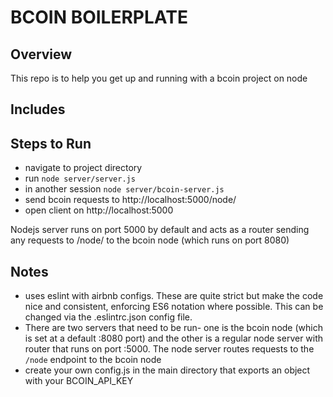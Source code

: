 # BCOIN BOILERPLATE
## Overview
This repo is to help you get up and running with a bcoin project on node

## Includes

## Steps to Run
* navigate to project directory
* run `node server/server.js`
* in another session `node server/bcoin-server.js`
* send bcoin requests to http://localhost:5000/node/
* open client on http://localhost:5000

Nodejs server runs on port 5000 by default and acts as a router sending any requests to /node/ to the bcoin node (which runs on port 8080)

## Notes
* uses eslint with airbnb configs. These are quite strict but make the code nice and consistent, enforcing ES6 notation where possible. This can be changed via the .eslintrc.json config file.
* There are two servers that need to be run- one is the bcoin node (which is set at a default :8080 port) and the other is a regular node server with router that runs on port :5000. The node server routes requests to the `/node` endpoint to the bcoin node
* create your own config.js in the main directory that exports an object with your BCOIN_API_KEY
